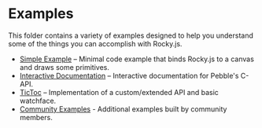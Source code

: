 # Examples

This folder contains a variety of examples designed to help you understand some of the things you can accomplish with Rocky.js. 
 
 - [Simple Example](simple/index.html) – Minimal code example that binds Rocky.js to a canvas and draws some primitives.
 - [Interactive Documentation](interactive/index.html) – Interactive documentation for Pebble's C-API.
 - [TicToc](tictoc/index.html) – Implementation of a custom/extended API and basic watchface.
 - [Community Examples](community.html) - Additional examples built by community members.
 
